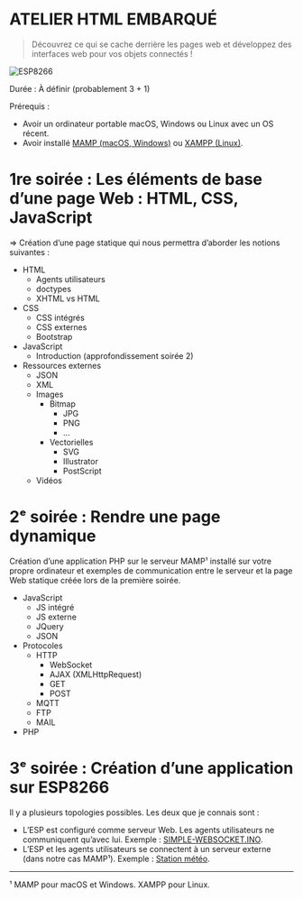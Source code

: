 
# ATELIER HTML EMBARQUÉ

> Découvrez ce qui se cache derrière les pages web et développez des interfaces web pour vos objets connectés !

![ESP8266](http://ouilogique.com/images/NodeMCU_esp8266.jpg)

Durée : À définir (probablement 3 + 1)

Prérequis :
- Avoir un ordinateur portable macOS, Windows ou Linux avec un OS récent.
- Avoir installé [MAMP (macOS, Windows)](https://www.mamp.info/en/) ou [XAMPP (Linux)](https://www.apachefriends.org/fr/index.html).

# 1re soirée : Les éléments de base d’une page Web : HTML, CSS, JavaScript

⇒ Création d’une page statique qui nous permettra d’aborder les notions suivantes :

- HTML
	- Agents utilisateurs
	- doctypes
	- XHTML vs HTML
- CSS
	- CSS intégrés
	- CSS externes
	- Bootstrap
- JavaScript
	- Introduction (approfondissement soirée 2)
- Ressources externes
	- JSON
	- XML
	- Images
		- Bitmap
			- JPG
			- PNG
			- ...
		- Vectorielles
			- SVG
			- Illustrator
			- PostScript
	- Vidéos


# 2ᵉ soirée : Rendre une page dynamique

Création d’une application PHP sur le serveur MAMP¹ installé sur votre propre ordinateur et exemples de communication entre le serveur et la page Web statique créée lors de la première soirée.

- JavaScript
	- JS intégré
	- JS externe
	- JQuery
	- JSON
- Protocoles
	- HTTP
		- WebSocket
		- AJAX (XMLHttpRequest)
		- GET
		- POST
	- MQTT
	- FTP
	- MAIL
- PHP


# 3ᵉ soirée : Création d’une application sur ESP8266

Il y a plusieurs topologies possibles. Les deux que je connais sont :

- L’ESP est configuré comme serveur Web. Les agents utilisateurs ne communiquent qu’avec lui. Exemple : [SIMPLE-WEBSOCKET.INO](https://github.com/NicHub/ouilogique-ESP8266-Arduino/tree/master/simple-websocket).
- L’ESP et les agents utilisateurs se connectent à un serveur externe (dans notre cas MAMP¹). Exemple : [Station météo](http://notepadxx.com/meteo/).

---

¹ MAMP pour macOS et Windows. XAMPP pour Linux.
